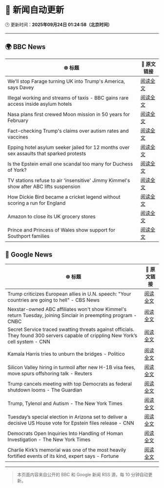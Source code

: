 # 🧠 新闻自动更新

🕒 更新时间：**2025年09月24日 01:24:58（北京时间）**

---

## 🌍 BBC News

| 🌐 标题 | 🔗 原文链接 |
|--------|-------------|
| We'll stop Farage turning UK into Trump's America, says Davey | [阅读全文](https://www.bbc.com/news/articles/c4g7py75g0ko?at_medium=RSS&at_campaign=rss) |
| Illegal working and streams of taxis - BBC gains rare access inside asylum hotels | [阅读全文](https://www.bbc.com/news/articles/cwy8ee2w73jo?at_medium=RSS&at_campaign=rss) |
| Nasa plans first crewed Moon mission in 50 years for February | [阅读全文](https://www.bbc.com/news/articles/cy7pegvz17yo?at_medium=RSS&at_campaign=rss) |
| Fact-checking Trump's claims over autism rates and vaccines | [阅读全文](https://www.bbc.com/news/articles/cj07e3rjev2o?at_medium=RSS&at_campaign=rss) |
| Epping hotel asylum seeker jailed for 12 months over sex assaults that sparked protests | [阅读全文](https://www.bbc.com/news/articles/cp8j5vp7413o?at_medium=RSS&at_campaign=rss) |
| Is the Epstein email one scandal too many for Duchess of York? | [阅读全文](https://www.bbc.com/news/articles/czx0nr29neeo?at_medium=RSS&at_campaign=rss) |
| TV stations refuse to air 'insensitive' Jimmy Kimmel's show after ABC lifts suspension | [阅读全文](https://www.bbc.com/news/articles/cy4j0zldevyo?at_medium=RSS&at_campaign=rss) |
| How Dickie Bird became a cricket legend without scoring a run for England | [阅读全文](https://www.bbc.com/sport/cricket/articles/c3e7pylgzz2o?at_medium=RSS&at_campaign=rss) |
| Amazon to close its UK grocery stores | [阅读全文](https://www.bbc.com/news/articles/cx2xnkkn9ywo?at_medium=RSS&at_campaign=rss) |
| Prince and Princess of Wales show support for Southport families | [阅读全文](https://www.bbc.com/news/articles/c8d7r8225nvo?at_medium=RSS&at_campaign=rss) |

## 📰 Google News

| 🌐 标题 | 🔗 原文链接 |
|--------|-------------|
| Trump criticizes European allies in U.N. speech: "Your countries are going to hell" - CBS News | [阅读全文](https://news.google.com/rss/articles/CBMikAFBVV95cUxQaklBM2NSTFhDS2xZeWk0QVkxU1VJRGxLNVh2NU1tM2tOTTBnb1dpYk1EWFV3SkhNb19WZWllNWIweGJwTTJseTBHQUlVLVlKYXpUcEZKM20yM3BCTVRfNXphdVcyc3pUdkxZMVY3d1FlMHpleHpyVEFLWjFpY2pyNlpIZ1NkZkIxRERTZGhQdFjSAZYBQVVfeXFMTUkydXp1Xy1sM2VPcFZ2Ni0wVGdDam9lczZ4OGQ2UHM3bG5nN09pbFhEQk5ObjM0M2JsWU9tRWVxQkhlSGNqRnJCaHh1TUVwOEhzbHY2QjZtb3F4NnpDNzcxWjZILVZxakhNNnNkdEVMUHpoNU5GUmJBNFlpOElVMmlYUHhqa3F3SEdTTTVDWTUxaElDVEt3?oc=5) |
| Nexstar-owned ABC affiliates won't show Kimmel's return Tuesday, joining Sinclair in preempting program - CNBC | [阅读全文](https://news.google.com/rss/articles/CBMid0FVX3lxTE14bkpPYW5xbzg1d250YjI5U1VDS0VVU080WXRfd0g5SGtBZndBdWw2Zk43ZTZJNTgyQTNiTjJ5QnhXaEhETk00QTh1bVduN0w5Q1h3RDY4LWVqd2VaV1JKRE41bWEwNDNpQldjNTRQQkxPS2h2WGVn0gF8QVVfeXFMUERIUnlqUnN4Rm9hc1FiMFUyRTFVd2JDS2Z1dXlSRlpJM1M4WTZ2bHV2aDIzUTlWanZoUUZMbE1PVUJQZDZvSjVnSi00TXlXbDl1NDM3SGlwY1ZqNWJBeXJndXhHaE1BRmhkU3pTbmRUZzlnaE9oM0ZPUktBZw?oc=5) |
| Secret Service traced swatting threats against officials. They found 300 servers capable of crippling New York’s cell system - CNN | [阅读全文](https://news.google.com/rss/articles/CBMiigFBVV95cUxQTE9RR0pLZ2hwNFYzcjFOM21pbENrRk1BRTJXdUlGZ0h2bFBuU2FJODJNNTc4UmhZM0hkWTdTaDEzc0JOZ3ozQURCOTR1MFo0S0NfODRSXzhqWFhRZjM4Z0lKUktYOHFXT3V2UGt3Z19QQzFiUGNTeW5TRVA1TG4zWnZ5Sllzd0xhQ0E?oc=5) |
| Kamala Harris tries to unburn the bridges - Politico | [阅读全文](https://news.google.com/rss/articles/CBMiiwFBVV95cUxOV1BSajg0WGZ4QWdGenRqZ3Nhc2l0cFY2MnNFNE1HaEJZUUdYWkVWMnc2REZqUExCUUxZR3dkbGtqbzdQc0dDMTdsQzZzQXNpSDFtUXVlb2lqdkMyTEphRUhVU1A3ZXdVSjYtOEFOaDJYUl9EN0EwN2lWWnNsbzZNejBkQ2pocHZ4dUdV?oc=5) |
| Silicon Valley hiring in turmoil after new H-1B visa fees, move spurs offshoring talk - Reuters | [阅读全文](https://news.google.com/rss/articles/CBMi7gFBVV95cUxQckgxYVNsNEtWM3BoZzFEbEhIZVFtd0FGYl9nM0JUR2JDSjQ5cW5kSnRONTRXMDkySVdsNlNrQkhOVGFJVXlNQmpBRVVnWXRqbldROWZUbWNaMTR0ZkNwR3FkaE54VWg5ekZnYmVZSkNfOEUzUlQteHdtSndVaWtCLXlBWnpWekZiazZlNTlXZWpuVFZreU1taWtTQnE4Mi1YeG1JekNnRDFrUWlRMHVkdGR6U1U5b1dtWndoaDRSc3ZnbHFDUkxuZFBxTko1WnlSdkItQlk2TkZMVF83czRLVHlURVpxY0FwY0Z4VmdR?oc=5) |
| Trump cancels meeting with top Democrats as federal shutdown looms - The Guardian | [阅读全文](https://news.google.com/rss/articles/CBMilgFBVV95cUxPa0ZPRm5zSldWaFlPZkNmcU91amM3RUZ2ZktIeUZUY3VOdXRrYmpyaS1SVm5sMk96SkZJU24wSFozMENUalBaSmlVS0FVWW9PUmhlbHg1Z0ZEOFNwR0ZHbHVuT3F0Ym1jRzNYSFREQ2RfOG5MLTZUU1lGajVlYS1lMWc2VUJiNVZDdTd1UnFTX2k2eDFOVXc?oc=5) |
| Trump, Tylenol and Autism - The New York Times | [阅读全文](https://news.google.com/rss/articles/CBMihgFBVV95cUxNQmM5RDFCalFUYU96Z0pBbFdEanp0dk1uNVU0Sms0Rk9EYzZyV2lzU1N4eENrNndNYkxBc3VNRFRGdUNVZXBzZjdSOFdGUGRkbEpvc2NQVXE0U0lXZlRoM1NSRlBSdlQ3X0g3MF9aMmZNbGJ3LVBQaHg0bHp0ZlJVSUJIbUNkZw?oc=5) |
| Tuesday’s special election in Arizona set to deliver a decisive US House vote for Epstein files release - CNN | [阅读全文](https://news.google.com/rss/articles/CBMihAFBVV95cUxOd0xUdEkwMERPeDlGaDVRMTkxSlctLTNveDBkRnc3VFF5dHo4M2Zwd0I1U29LalJaMWhUZERsRlNRWXY2anBRNWF2dXN3TjJjY2w1a0dQZFpoY0EweWJPZXUxUHFEcVl1T3E5eU16cllKN3RxdnhLVEhIM0lsb3NHQWxFdnE?oc=5) |
| Democrats Open Inquiries Into Handling of Homan Investigation - The New York Times | [阅读全文](https://news.google.com/rss/articles/CBMijgFBVV95cUxNSjFkb1VtY1ZCbEI0d3NNSWNlVldBcGU5X1dlMl9Gc3JoUklyUmZrN0VKV0dJNGE5OUF6OTh4eDJkY0k0dWZIZFh0Z3lSUXEzd0pZbzV5VlhSTXloS0RlbTQ2akk1RWpaUDh3VkphcTdrdm1mN0pCc25QdUFSVlBUcXNVcWFfekxCdFAxbG9B?oc=5) |
| Charlie Kirk’s memorial was one of the most heavily fortified events of its kind, expert says - Fortune | [阅读全文](https://news.google.com/rss/articles/CBMiuAFBVV95cUxNbmNBakN6cFM4QTE5R2RyY05yMWw2Zk5qZFRNejFvd3hkdzBpTjRwbWwycGhvWFZqMGpqOFZ3dXRoUkZ6ZGU3X0lZU1pCeU5CbXB6cXFnVGFaS3FrRlZMeElybDB6aldYc2Z2cVpXMExHTnRnUEwwNVczM1E1X2pJWjZTdHhtRmlHaUgtWTQzWmppMWw1NTBFN0hlT1cwWm5FX1lUWm95T05uY09IeUpuc25hRnFIcURW?oc=5) |

---
> 本页面内容来自公开的 BBC 和 Google 新闻 RSS 源，每 10 分钟自动更新。